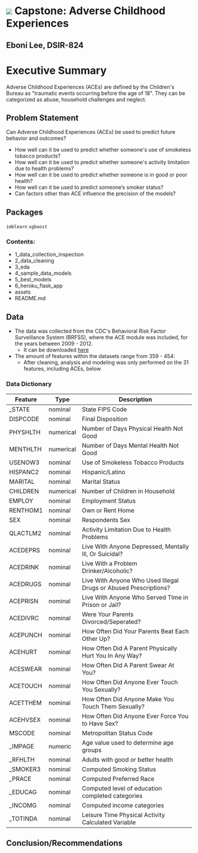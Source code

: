 # ![](https://ga-dash.s3.amazonaws.com/production/assets/logo-9f88ae6c9c3871690e33280fcf557f33.png) Capstone: Adverse Childhood Experiences
## Eboni Lee, DSIR-824

# Executive Summary
Adverse Childhood Experiences (ACEs) are defined by the Children's Bureau as "traumatic events occurring before the age of 18". They can be categorized as abuse, household challenges and neglect.  

## Problem Statement
Can Adverse Childhood Experiences (ACEs) be used to predict future behavior and outcomes?
   - How well can it be used to predict whether someone's use of smokeless tobacco products?
   - How well can it be used to predict whether someone's activity limitation due to health problems?
   - How well can it be used to predict whether someone is in good or poor health?
   - How well can it be used to predict someone’s smoker status?
   - Can factors other than ACE influence the precision of the models?
   
## Packages
```imblearn```
```xgboost```

### Contents:
- 1_data_collection_inspection
- 2_data_cleaning
- 3_eda
- 4_sample_data_models
- 5_best_models
- 6_heroku_flask_app
- assets
- README.md

## Data 
- The data was collected from the CDC's Behavioral Risk Factor Surveillance System (BRFSS), where the ACE module was included, for the years between 2009 - 2012. 
    - It can be downloaded [here](https://www.cdc.gov/brfss/about/archived.htm)
- The amount of features within the datasets range from 359 - 454: 
    - After cleaning, analysis and modeling was only performed on the 31 features, including ACEs, below
    
### Data Dictionary
|Feature|Type|Description|
|---|---|---|
|_STATE|nominal| State FIPS Code|
|DISPCODE|nominal| Final Disposition|
|PHYSHLTH|numerical| Number of Days Physical Health Not Good|
|MENTHLTH|numerical|Number of Days Mental Health Not Good|
|USENOW3|nominal|Use of Smokeless Tobacco Products|
|HISPANC2|nominal|Hispanic/Latino|
|MARITAL|nominal|Marital Status|
|CHILDREN|numerical|Number of Children in Household|
|EMPLOY|nominal|Employment Status|
|RENTHOM1|nominal|Own or Rent Home|
|SEX|nominal|Respondents Sex|
|QLACTLM2|nominal|Activity Limitation Due to Health Problems|
|ACEDEPRS|nominal|Live With Anyone Depressed, Mentally Ill, Or Suicidal?|
|ACEDRINK|nominal|Live With a Problem Drinker/Alcoholic?|
|ACEDRUGS|nominal|Live With Anyone Who Used Illegal Drugs or Abused Prescriptions?|
|ACEPRISN|nominal|Live With Anyone Who Served TIme in Prison or Jail?|
|ACEDIVRC|nominal|Were Your Parents Divorced/Seperated?|
|ACEPUNCH|nominal|How Often Did Your Parents Beat Each Other Up?|
|ACEHURT|nominal|How Often Did A Parent Physically Hurt You In Any Way?|
|ACESWEAR|nominal|How Often Did A Parent Swear At You?|
|ACETOUCH|nominal|How Often Did Anyone Ever Touch You Sexually?|
|ACETTHEM|nominal|How Often Did Anyone Make You Touch Them Sexually?|
|ACEHVSEX|nominal|How Often Did Anyone Ever Force You to Have Sex?|
|MSCODE|nominal|Metropolitan Status Code|
|_IMPAGE|numeric|Age value used to determine age groups|
|_RFHLTH|nominal|Adults with good or better health|
|_SMOKER3|nominal|Computed Smoking Status
|_PRACE|nominal|Computed Preferred Race|
|_EDUCAG|nominal|Computed level of education completed categories|
|_INCOMG|nominal|Computed income categories|
|_TOTINDA|nominal|Leisure Time Physical Activity Calculated Variable|

## Conclusion/Recommendations
